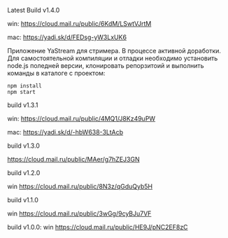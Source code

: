 Latest Build v1.4.0

win:  https://cloud.mail.ru/public/6KdM/LSwtVJrtM

mac:  https://yadi.sk/d/FEDsg-yW3LxUK6

Приложение YaStream для стримера. В процессе активной доработки.
Для самостоятельной компиляции и отладки необходимо установить node.js поледней версии,
клонировать репорзитоий и выполнить команды в каталоге с проектом:
```
npm install
npm start
```

build v1.3.1

win:  https://cloud.mail.ru/public/4MQ1/J8Kz49uPW

mac:  https://yadi.sk/d/-hbW638-3LtAcb

build v1.3.0

https://cloud.mail.ru/public/MAer/g7hZEJ3GN

build v1.2.0

win https://cloud.mail.ru/public/8N3z/qGduQyb5H

build v1.1.0

win https://cloud.mail.ru/public/3wGg/9cyBJu7VF

build v1.0.0:
win https://cloud.mail.ru/public/HE9J/pNC2EF8zC

